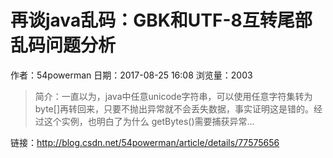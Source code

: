 # 再谈java乱码：GBK和UTF-8互转尾部乱码问题分析
作者：54powerman
日期：2017-08-25 16:08
浏览量：2003
> 简介：一直以为，java中任意unicode字符串，可以使用任意字符集转为byte[]再转回来，只要不抛出异常就不会丢失数据，事实证明这是错的。经过这个实例，也明白了为什么 getBytes()需要捕获异常...

 链接：http://blog.csdn.net/54powerman/article/details/77575656
